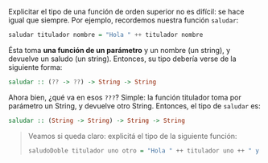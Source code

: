 Explicitar el tipo de una función de orden superior no es difícil: se hace igual que siempre. Por ejemplo, recordemos nuestra función `saludar`: 

```haskell
saludar titulador nombre = "Hola " ++ titulador nombre
```

Ésta toma **una función de un parámetro** y un nombre (un string), y devuelve un saludo (un string). Entonces, su tipo debería verse de la siguiente forma:

```haskell
saludar :: (?? -> ??) -> String -> String
```

Ahora bien, ¿qué va en esos `???`? Simple: la función titulador toma por parámetro un String, y devuelve otro String. Entonces, el tipo de `saludar` es:


```haskell
saludar :: (String -> String) -> String -> String
```

> Veamos si queda claro: explicitá el tipo de la siguiente función: 
>
> ```haskell
> saludoDoble titulador uno otro = "Hola " ++ titulador uno ++ " y " ++ titulador otro  
>```
